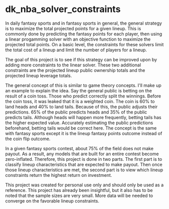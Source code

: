 # dk_nba_solver_constraints

In daily fantasy sports and in fantasy sports in general, the general strategy is to maximize the total projected points for a given lineup. This is commonly done by predicting the fantasy points for each player, then using a linear progamming solver with an objective function to maximize the projected total points. On a basic level, the constraints for these solvers limit the total cost of a lineup and limit the number of players for a lineup.

The goal of this project is to see if this strategy can be improved upon by adding more constraints to the linear solver. These two additional constraints are the projected lineup public ownership totals and the projected lineup leverage totals.

The general concept of this is similar to game theory concepts. I'll make up an example to explain the idea. Say the general public is betting on the result of a coin toss. Those who predict correctly split the winnings. Before the coin toss, it was leaked that it is a weighted coin. The coin is 60% to land heads and 40% to land tails. Because of this, the public adjusts their predictions. 65% of the public predicts heads and 35% of the public predicts tails. Although heads will happen more frequently, betting tails has the higher expected value. Accurately estimating the public predictions beforehand, betting tails would be correct here. The concept is the same with fantasy sports except it is the lineup fantasy points outcome instead of the coin flip outcome.

In a given fantasy sports contest, about 75% of the field does not make payout. As a result, any models that are built for an entire contest become zero-inflated. Therefore, this project is done in two parts. The first part is to classify lineup characteristics that are expected to make payout. Then once those lineup characteristics are met, the second part is to view which lineup constraints return the highest return on investment.

This project was created for personal use only and should only be used as a reference. This project has already been insightful, but it also has to be noted that the sample sizes are very small. More data will be needed to converge on the favorable lineup constraints.
